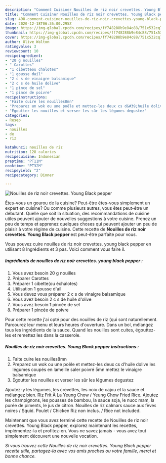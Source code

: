 ```yaml
---
description: "Comment Cuisiner Nouilles de riz noir crevettes. Young Black pepper"
title: "Comment Cuisiner Nouilles de riz noir crevettes. Young Black pepper"
slug: 498-comment-cuisiner-nouilles-de-riz-noir-crevettes-young-black-pepper
date: 2020-12-18T06:36:00.295Z
image: https://img-global.cpcdn.com/recipes/ff748288b9e84c88/751x532cq70/nouilles-de-riz-noir-crevettes-young-black-pepper-photo-principale-de-la-recette.jpg
thumbnail: https://img-global.cpcdn.com/recipes/ff748288b9e84c88/751x532cq70/nouilles-de-riz-noir-crevettes-young-black-pepper-photo-principale-de-la-recette.jpg
cover: https://img-global.cpcdn.com/recipes/ff748288b9e84c88/751x532cq70/nouilles-de-riz-noir-crevettes-young-black-pepper-photo-principale-de-la-recette.jpg
author: Olive Walton
ratingvalue: 3
reviewcount: 10
recipeingredient:
- "20 g nouilles"
- " Carottes"
- "1 cibetteou chalotes"
- "1 gousse dail"
- "2 c s de vinaigre balsamique"
- "2 c s de huile dolive"
- "1 pince de sel"
- "1 pince de poivre"
recipeinstructions:
- "Faite cuire les nouilles8mn"
- "Preparez un wok ou une poêle et mettez-les deux cs d&#39;huile dolive les légumes coupés en lamellle saler poivré 5mn mettez le vinaigre balsamique"
- "Égoutter les nouilles et verser les sûr les légumes degustez"
categories:
- Resep
tags:
- nouilles
- de
- riz

katakunci: nouilles de riz 
nutrition: 128 calories
recipecuisine: Indonesian
preptime: "PT11M"
cooktime: "PT32M"
recipeyield: "2"
recipecategory: Dinner

---
```



![Nouilles de riz noir crevettes. Young Black pepper](https://img-global.cpcdn.com/recipes/ff748288b9e84c88/751x532cq70/nouilles-de-riz-noir-crevettes-young-black-pepper-photo-principale-de-la-recette.jpg)

Êtes-vous un gourou de la cuisine? Peut-être êtes-vous simplement un expert en cuisine? Ou comme plusieurs autres, vous êtes peut-être un débutant. Quelle que soit la situation, des recommandations de cuisine utiles peuvent ajouter de nouvelles suggestions à votre cuisine. Prenez un peu de temps et apprenez quelques choses qui peuvent ajouter un peu de plaisir à votre régime de cuisine. Cette recette de <strong> Nouilles de riz noir crevettes. Young Black pepper </strong> est peut-être parfaite pour vous.

<!--inarticleads1-->

Vous pouvez cuire nouilles de riz noir crevettes. young black pepper en utilisant 8 Ingrédients et 3 pas. Voici comment vous faire il.

##### Ingrédients de nouilles de riz noir crevettes. young black pepper :

1. Vous avez besoin 20 g nouilles
1. Préparer  Carottes
1. Préparer 1 cibette(ou échalotes)
1. Utilisation 1 gousse d&#39;ail
1. Vous devez vous préparer 2 c s de vinaigre balsamique
1. Vous avez besoin 2 c s de huile d&#39;olive
1. Vous avez besoin 1 pincée de sel
1. Préparer 1 pincée de poivre


Pour cette recette j&#39;ai opté pour des nouilles de riz (qui sont naturellement. Parcourez leur menu et leurs heures d&#39;ouverture. Dans un bol, mélangez tous les ingrédients de la sauce. Quand les nouilles sont cuites, égouttez-les et remettez les dans la casserole. 

<!--inarticleads2-->

##### Nouilles de riz noir crevettes. Young Black pepper instructions :

1. Faite cuire les nouilles8mn
1. Preparez un wok ou une poêle et mettez-les deux cs d&#39;huile dolive les légumes coupés en lamellle saler poivré 5mn mettez le vinaigre balsamique
1. Égoutter les nouilles et verser les sûr les légumes degustez


Ajoutez-y les légumes, les crevettes, les noix de cajou et la sauce et mélangez bien. Riz Frit À La Yeung Chow / Yeung Chow Fried Rice. Ajoutez les champignons, les pousses de bambou, la sauce soja, le nuoc mam, la purée de piments, le jus de citron. Nouilles de riz calmars sauce aux fèves noires / Squid. Poulet / Chicken Riz non inclus. / Rice not included. 

<!--inarticleads1-->

<p>
Maintenant que vous avez terminé cette recette de Nouilles de riz noir crevettes. Young Black pepper, explorez maintenant les recettes, implémentez-la et profitez-en. Vous ne savez jamais - vous avez tout simplement découvert une nouvelle vocation.
</p>

<p>
<i>Si vous trouvez cette Nouilles de riz noir crevettes. Young Black pepper recette utile, partagez-la avec vos amis proches ou votre famille, merci et bonne chance.</i>
</p>
